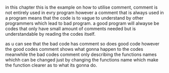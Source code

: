 in this chapter this is the example on how to utilise comment, comment is not entirely used in evry program however a comment that is always used in a program means that the code is to vague to understand by other programmers which lead to bad program. a good program will alwayse be codes that only have small amount of comments needed but is understandable by reading the codes itself.

as u can see that the bad code has comment so does good code however the good codes comment shows what gonna happen to the codes meanwhile the bad codes comment only describing the functions names whichh can be changed just by changing the functions name which make the function clearer as to what its gonna do.
